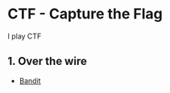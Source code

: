 # CTF - Capture the Flag
I play CTF

## 1. Over the wire 
<ul>
<li> <a href=https://github.com/Aravindhyox/CTF/blob/main/Over-the-wire/Bandit.md>Bandit</a> </li>
</ul>


